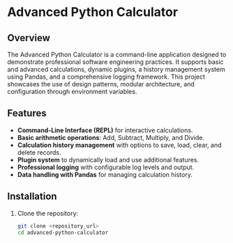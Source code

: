 # Advanced Python Calculator

## Overview

The Advanced Python Calculator is a command-line application designed to demonstrate professional software engineering practices. It supports basic and advanced calculations, dynamic plugins, a history management system using Pandas, and a comprehensive logging framework. This project showcases the use of design patterns, modular architecture, and configuration through environment variables.

## Features

- **Command-Line Interface (REPL)** for interactive calculations.
- **Basic arithmetic operations**: Add, Subtract, Multiply, and Divide.
- **Calculation history management** with options to save, load, clear, and delete records.
- **Plugin system** to dynamically load and use additional features.
- **Professional logging** with configurable log levels and output.
- **Data handling with Pandas** for managing calculation history.

## Installation

1. Clone the repository:
   ```bash
   git clone <repository_url>
   cd advanced-python-calculator
